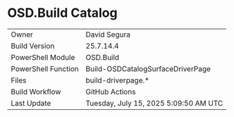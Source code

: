 ﻿# OSD.Build Catalog

| | |
|-|-|
| Owner | David Segura |
| Build Version | 25.7.14.4 |
| PowerShell Module | OSD.Build |
| PowerShell Function | Build-OSDCatalogSurfaceDriverPage |
| Files | build-driverpage.* |
| Build Workflow | GitHub Actions |
| Last Update | Tuesday, July 15, 2025 5:09:50 AM UTC |

